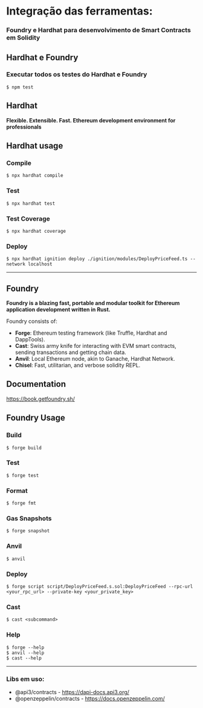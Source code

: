 # Integração das ferramentas:
### Foundry e Hardhat para desenvolvimento de Smart Contracts em Solidity

## Hardhat e Foundry
### Executar todos os testes do Hardhat e Foundry
```shell
$ npm test
```

## Hardhat
**Flexible. Extensible. Fast. Ethereum development environment for professionals**

## Hardhat usage

### Compile
```shell
$ npx hardhat compile
```
### Test
```shell
$ npx hardhat test
```
### Test Coverage
```shell
$ npx hardhat coverage
```
### Deploy
```shell
$ npx hardhat ignition deploy ./ignition/modules/DeployPriceFeed.ts --network localhost
```
---

## Foundry

**Foundry is a blazing fast, portable and modular toolkit for Ethereum application development written in Rust.**

Foundry consists of:

-   **Forge**: Ethereum testing framework (like Truffle, Hardhat and DappTools).
-   **Cast**: Swiss army knife for interacting with EVM smart contracts, sending transactions and getting chain data.
-   **Anvil**: Local Ethereum node, akin to Ganache, Hardhat Network.
-   **Chisel**: Fast, utilitarian, and verbose solidity REPL.

## Documentation

https://book.getfoundry.sh/

## Foundry Usage

### Build

```shell
$ forge build
```

### Test

```shell
$ forge test
```

### Format

```shell
$ forge fmt
```

### Gas Snapshots

```shell
$ forge snapshot
```

### Anvil

```shell
$ anvil
```

### Deploy

```shell
$ forge script script/DeployPriceFeed.s.sol:DeployPriceFeed --rpc-url <your_rpc_url> --private-key <your_private_key>
```

### Cast

```shell
$ cast <subcommand>
```

### Help

```shell
$ forge --help
$ anvil --help
$ cast --help
```

---

### Libs em uso: 
* @api3/contracts           - https://dapi-docs.api3.org/
* @openzeppelin/contracts   - https://docs.openzeppelin.com/